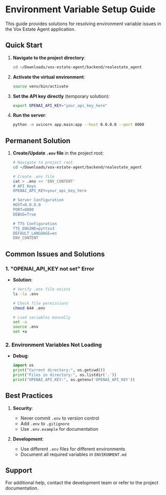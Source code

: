 # Environment Variable Setup Guide

This guide provides solutions for resolving environment variable issues in the Vox Estate Agent application.

## Quick Start

1. **Navigate to the project directory**:
   ```bash
   cd ~/Downloads/vox-estate-agent/backend/realestate_agent
   ```

2. **Activate the virtual environment**:
   ```bash
   source venv/bin/activate
   ```

3. **Set the API key directly** (temporary solution):
   ```bash
   export OPENAI_API_KEY="your_api_key_here"
   ```

4. **Run the server**:
   ```bash
   python -m uvicorn app.main:app --host 0.0.0.0 --port 8000
   ```

## Permanent Solution

1. **Create/Update `.env` file** in the project root:
   ```bash
   # Navigate to project root
   cd ~/Downloads/vox-estate-agent/backend/realestate_agent
   
   # Create .env file
   cat > .env << 'ENV_CONTENT'
   # API Keys
   OPENAI_API_KEY=your_api_key_here
   
   # Server Configuration
   HOST=0.0.0.0
   PORT=8000
   DEBUG=True
   
   # TTS Configuration
   TTS_ENGINE=pyttsx3
   DEFAULT_LANGUAGE=en
   ENV_CONTENT
   ```

## Common Issues and Solutions

### 1. "OPENAI_API_KEY not set" Error
- **Solution**:
  ```bash
  # Verify .env file exists
  ls -la .env
  
  # Check file permissions
  chmod 644 .env
  
  # Load variables manually
  set -a
  source .env
  set +a
  ```

### 2. Environment Variables Not Loading
- **Debug**:
  ```python
  import os
  print("Current directory:", os.getcwd())
  print("Files in directory:", os.listdir('.'))
  print("OPENAI_API_KEY:", os.getenv('OPENAI_API_KEY'))
  ```

## Best Practices

1. **Security**:
   - Never commit `.env` to version control
   - Add `.env` to `.gitignore`
   - Use `.env.example` for documentation

2. **Development**:
   - Use different `.env` files for different environments
   - Document all required variables in `ENVIRONMENT.md`

## Support

For additional help, contact the development team or refer to the project documentation.
